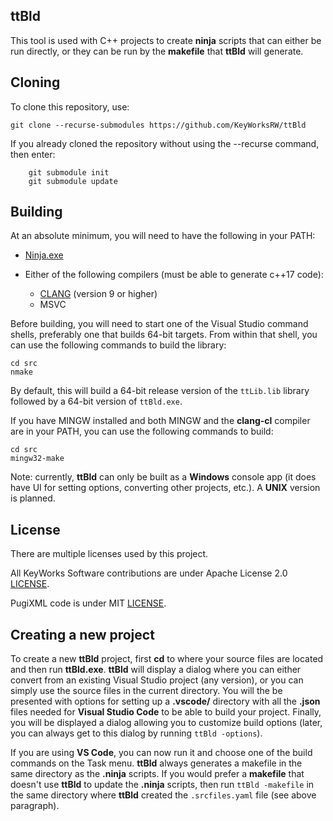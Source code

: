 ## ttBld

This tool is used with C++ projects to create **ninja** scripts that can either be run directly, or they can be run by the **makefile** that **ttBld** will generate.


## Cloning

To clone this repository, use:

```
git clone --recurse-submodules https://github.com/KeyWorksRW/ttBld
```

If you already cloned the repository without using the --recurse command, then enter:

```
	git submodule init
	git submodule update
```

## Building

At an absolute minimum, you will need to have the following in your PATH:

- [Ninja.exe](https://github.com/ninja-build/ninja)

- Either of the following compilers (must be able to generate c++17 code):
  - [CLANG](https://clang.llvm.org/) (version 9 or higher)
  - MSVC

Before building, you will need to start one of the Visual Studio command shells, preferably one that builds 64-bit targets. From within that shell, you can use the following commands to build the library:

	cd src
	nmake

By default, this will build a 64-bit release version of the `ttLib.lib` library followed by a 64-bit version of `ttBld.exe`.

If you have MINGW installed and both MINGW and the **clang-cl** compiler are in your PATH, you can use the following commands to build:

	cd src
	mingw32-make

Note: currently, **ttBld** can only be built as a **Windows** console app (it does have UI for setting options, converting other projects, etc.). A **UNIX** version is planned.

## License

There are multiple licenses used by this project.

All KeyWorks Software contributions are under Apache License 2.0 [LICENSE](LICENSE).

PugiXML code is under MIT [LICENSE](pugixml_license).

## Creating a new project

To create a new **ttBld** project, first **cd** to where your source files are located and then run **ttBld.exe**. **ttBld** will display a dialog where you can either convert from an existing Visual Studio project (any version), or you can simply use the source files in the current directory. You will the be presented with options for setting up a **.vscode/** directory with all the **.json** files needed for **Visual Studio Code** to be able to build your project. Finally, you will be displayed a dialog allowing you to customize build options (later, you can always get to this dialog by running `ttBld -options`).

If you are using **VS Code**, you can now run it and choose one of the build commands on the Task menu. **ttBld** always generates a makefile in the same directory as the **.ninja** scripts. If you would prefer a **makefile** that doesn't use **ttBld** to update the **.ninja** scripts, then run `ttBld -makefile` in the same directory where **ttBld** created the `.srcfiles.yaml` file (see above paragraph).
